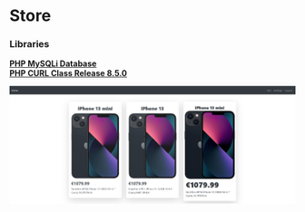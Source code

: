 <h1>Store</h1>

### Libraries

**[PHP MySQLi Database](https://github.com/ThingEngineer/PHP-MySQLi-Database-Class)**  
**[PHP CURL Class Release 8.5.0](https://github.com/php-curl-class/php-curl-class)** 

<img src="img.png" alt="img">